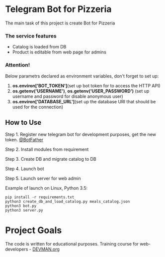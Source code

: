 # Telegram Bot for Pizzeria

The main task of this project is create Bot for Pizzeria

### The service features
- Catalog is loaded from DB
- Product is editable from web page for admins

### Attention!
Below parametrs declared as environment variables, don't forget to set up:
1. **os.environ['BOT_TOKEN']**(set up bot token for  to access the HTTP API)
2. **os.getenv('USERNAME')**, **os.getenv('USER_PASSWORD')**
(set up username and password for disable anonymous user)
3. **os.environ['DATABASE_URL']**(set up the database URI that should be used for the connection)


## How to Use

Step 1. Register new telegram bot for development purposes, get the new token. [@BotFather](https://telegram.me/botfather)

Step 2. Install modules from requirement 

Step 3. Create DB and migrate catalog to DB

Step 4. Launch bot

Step 5. Launch server for web admin

Example of  launch on Linux, Python 3.5:

```
pip install -r requirements.txt
python3 create_db_and_load_catalog.py meals_catalog.json
python3 bot.py
python3 server.py

```

# Project Goals

The code is written for educational purposes. Training course for web-developers - [DEVMAN.org](https://devman.org)
